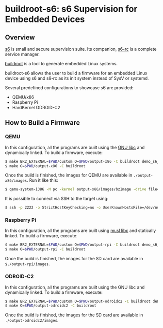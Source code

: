 # buildroot-s6: s6 Supervision for Embedded Devices

## Overview

[s6](http://skarnet.org/software/s6/) is small and secure supervision suite.
Its companion, [s6-rc](http://skarnet.org/software/s6-rc/) is a complete
service manager.

[buildroot](http://buildroot.org/) is a tool to generate embedded Linux systems.

buildroot-s6 allows the user to build a firmware for an embedded Linux device
using s6 and s6-rc as its init system instead of SysV or systemd.

Several predefined configurations to showcase s6 are provided:

- QEMU/x86
- Raspberry Pi
- HardKernel ODROID-C2

## How to Build a Firmware

### QEMU

In this configuration, all the programs are built using the
[GNU libc](https://www.gnu.org/software/libc/) and dynamically linked. To build
a firmware, execute:

```sh
$ make BR2_EXTERNAL=$PWD/custom O=$PWD/output-x86 -C buildroot demo_s6_qemu_x86_defconfig
$ make O=$PWD/output-x86 -C buildroot
```

Once the build is finished, the images for QEMU are available in
``./output-x86/images``. Run it like this:

```sh
$ qemu-system-i386 -M pc -kernel output-x86/images/bzImage -drive file=output-x86/images/rootfs.ext2,if=virtio,format=raw -append "root=/dev/vda" -net nic,model=virtio -net user,hostfwd=tcp::2222-:22
```

It is possible to connect via SSH to the target using:

```sh
$ ssh -p 2222 -o StrictHostKeyChecking=no -o UserKnownHostsFile=/dev/null root@localhost
```

### Raspberry Pi

In this configuration, all the programs are built using
[musl libc](http://www.musl-libc.org/) and statically linked. To build a
firmware, execute:

```sh
$ make BR2_EXTERNAL=$PWD/custom O=$PWD/output-rpi -C buildroot demo_s6_rpi_defconfig
$ make O=$PWD/output-rpi -C buildroot
```

Once the build is finished, the images for the SD card are available in
``$./output-rpi/images``.

### ODROID-C2

In this configuration, all the programs are built using the GNU libc and
dynamically linked. To build a firmware, execute:

```sh
$ make BR2_EXTERNAL=$PWD/custom O=$PWD/output-odroidc2 -C buildroot demo_s6_odroidc2_defconfig
$ make O=$PWD/output-odroidc2 -C buildroot
```

Once the build is finished, the images for the SD card are available in
``./output-odroidc2/images``.
